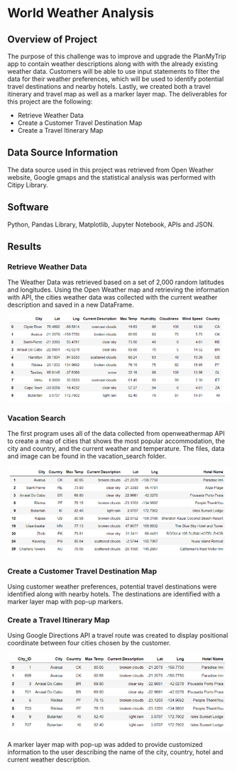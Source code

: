 # **World Weather Analysis**

## Overview of Project

The purpose of this challenge was to improve and upgrade the PlanMyTrip app to contain weather descriptions along with with the already existing weather data. Customers will be able to use input statements to filter the data for their weather preferences, which will be used to identify potential travel destinations and nearby hotels. Lastly, we created both a travel itinerary and travel map as well as a marker layer map. The deliverables for this project are the following:
*	Retrieve Weather Data
*	Create a Customer Travel Destination Map
*	Create a Travel Itinerary Map

## Data Source Information
The data source used in this project was retrieved from Open Weather website, Google gmaps and the statistical analysis was performed with Citipy Library. 

## Software
Python, Pandas Library, Matplotlib, Jupyter Notebook, APIs and JSON.

## Results 

### Retrieve Weather Data 

The Weather Data was retrieved based on a set of 2,000 random latitudes and longitudes. Using the Open Weather map and retrieving the information with API, the cities weather data was collected with the current weather description and saved in a new DataFrame. 

![image](https://github.com/nadiezhdamhb/World_Weather_Analysis/blob/main/Weather_Database/image1.png)


### Vacation Search
The first program uses all of the data collected from openweathermap API to create a map of cities that shows the most popular accommodation, the city and country, and the current weather and temperature. The files, data and image can be found in the vacation_search folder.
 
 
 ![image](https://github.com/nadiezhdamhb/World_Weather_Analysis/blob/main/Vacation_Search/image1.png)

 
 
### Create a Customer Travel Destination Map 

Using customer weather preferences, potential travel destinations were identified along with nearby hotels. The destinations are identified with a marker layer map with pop-up markers. 


### Create a Travel Itinerary Map

Using Google Directions API a travel route was created to display positional coordinate between four cities chosen by the customer. 

![image](https://github.com/nadiezhdamhb/World_Weather_Analysis/blob/main/Vacation_Itinerary/itinerary_image1.png)


A marker layer map with pop-up was added to provide customized information to the user describing the name of the city, country, hotel and current weather description. 



